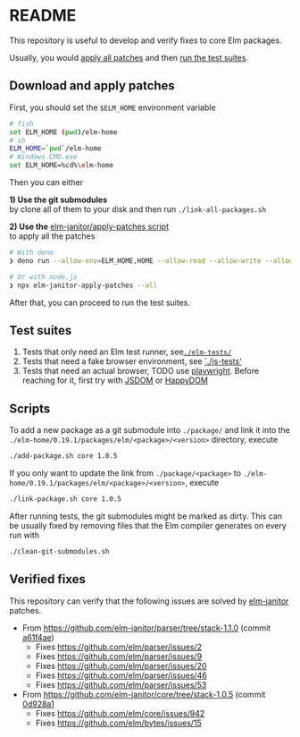 # README

This repository is useful to develop and verify fixes to core Elm packages.

Usually, you would [apply all patches](#download-and-apply-patches) and then
[run the test suites](#test-suites).

## Download and apply patches

First, you should set the `$ELM_HOME` environment variable

```sh
# fish
set ELM_HOME (pwd)/elm-home
# sh
ELM_HOME=`pwd`/elm-home
# Windows CMD.exe
set ELM_HOME=%cd%\elm-home
```

Then you can either

**1) Use the git submodules**\
by clone all of them to your disk and then run `./link-all-packages.sh`

**2) Use the**
[elm-janitor/apply-patches script](https://github.com/elm-janitor/apply-patches)\
to apply all the patches

```sh
# With deno
❯ deno run --allow-env=ELM_HOME,HOME --allow-read --allow-write --allow-net=github.com,codeload.github.com,api.github.com  https://raw.githubusercontent.com/elm-janitor/apply-patches/main/deno/cli.ts --all

# Or with node.js
❯ npx elm-janitor-apply-patches --all
```

After that, you can proceed to run the test suites.

## Test suites

1. Tests that only need an Elm test runner,
   see[`./elm-tests/`](./elm-tests/README.md)
2. Tests that need a fake browser environment, see
   [`./js-tests'](./js-tests/README.md)
3. Tests that need an actual browser, TODO use
   [playwright](https://playwright.dev/). Before reaching for it, first try with
   [JSDOM](https://github.com/jsdom/jsdom) or
   [HappyDOM](https://github.com/capricorn86/happy-dom)

## Scripts

To add a new package as a git submodule into `./package/` and link it into the
`./elm-home/0.19.1/packages/elm/<package>/<version>` directory, execute

```sh
./add-package.sh core 1.0.5
```

If you only want to update the link from `./package/<package>` to
`./elm-home/0.19.1/packages/elm/<package>/<version>`, execute

```sh
./link-package.sh core 1.0.5
```

After running tests, the git submodules might be marked as dirty. This can be
usually fixed by removing files that the Elm compiler generates on every run
with

```sh
./clean-git-submodules.sh
```

## Verified fixes

This repository can verify that the following issues are solved by
[elm-janitor](https://github.com/elm-janitor) patches.

- From https://github.com/elm-janitor/parser/tree/stack-1.1.0 (commit
  [a61f4ae](https://github.com/elm-janitor/parser/commit/a61f4ae6d789f7dd6de51a1bd67c459bce9a7a0c))
  - Fixes https://github.com/elm/parser/issues/2
  - Fixes https://github.com/elm/parser/issues/9
  - Fixes https://github.com/elm/parser/issues/20
  - Fixes https://github.com/elm/parser/issues/46
  - Fixes https://github.com/elm/parser/issues/53
- From https://github.com/elm-janitor/core/tree/stack-1.0.5 (commit
  [0d928a1](https://github.com/elm-janitor/core/commit/0d928a177fc492e32a2f9bd92f5bcf9f5ca2f68c)
  - Fixes https://github.com/elm/core/issues/942
  - Fixes https://github.com/elm/bytes/issues/15
